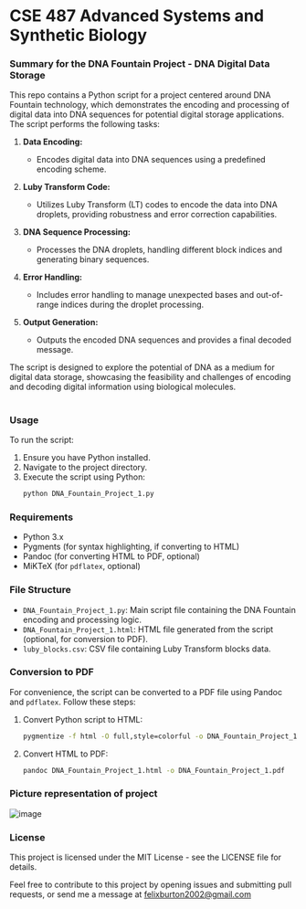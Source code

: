 # CSE 487 Advanced Systems and Synthetic Biology

### Summary for the DNA Fountain Project - DNA Digital Data Storage

This repo contains a Python script for a project centered around DNA Fountain technology, which demonstrates the encoding and processing of digital data into DNA sequences for potential digital storage applications. The script performs the following tasks:

1. **Data Encoding:**
   - Encodes digital data into DNA sequences using a predefined encoding scheme.

2. **Luby Transform Code:**
   - Utilizes Luby Transform (LT) codes to encode the data into DNA droplets, providing robustness and error correction capabilities.

3. **DNA Sequence Processing:**
   - Processes the DNA droplets, handling different block indices and generating binary sequences.

4. **Error Handling:**
   - Includes error handling to manage unexpected bases and out-of-range indices during the droplet processing.

5. **Output Generation:**
   - Outputs the encoded DNA sequences and provides a final decoded message.

The script is designed to explore the potential of DNA as a medium for digital data storage, showcasing the feasibility and challenges of encoding and decoding digital information using biological molecules.
#
### Usage

To run the script:
1. Ensure you have Python installed.
2. Navigate to the project directory.
3. Execute the script using Python:
   ```sh
   python DNA_Fountain_Project_1.py
   ```

### Requirements

- Python 3.x
- Pygments (for syntax highlighting, if converting to HTML)
- Pandoc (for converting HTML to PDF, optional)
- MiKTeX (for `pdflatex`, optional)

### File Structure

- `DNA_Fountain_Project_1.py`: Main script file containing the DNA Fountain encoding and processing logic.
- `DNA_Fountain_Project_1.html`: HTML file generated from the script (optional, for conversion to PDF).
- `luby_blocks.csv`: CSV file containing Luby Transform blocks data.

### Conversion to PDF

For convenience, the script can be converted to a PDF file using Pandoc and `pdflatex`. Follow these steps:

1. Convert Python script to HTML:
   ```sh
   pygmentize -f html -O full,style=colorful -o DNA_Fountain_Project_1.html DNA_Fountain_Project_1.py
   ```
2. Convert HTML to PDF:
   ```sh
   pandoc DNA_Fountain_Project_1.html -o DNA_Fountain_Project_1.pdf
   ```
### Picture representation of project
![image](https://github.com/Felixburton7/CSE-487-Advanced-Systems-and-Synthetic-Biology-/assets/106174577/31b1c46d-e30e-4eee-8700-47b9d9617971)


### License

This project is licensed under the MIT License - see the LICENSE file for details.

Feel free to contribute to this project by opening issues and submitting pull requests, or send me a message at felixburton2002@gmail.com

